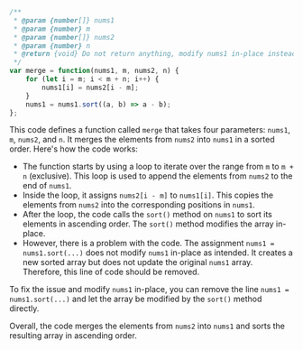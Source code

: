 ```javascript
/**
 * @param {number[]} nums1
 * @param {number} m
 * @param {number[]} nums2
 * @param {number} n
 * @return {void} Do not return anything, modify nums1 in-place instead.
 */
var merge = function(nums1, m, nums2, n) {
    for (let i = m; i < m + n; i++) {
        nums1[i] = nums2[i - m];
    }
    nums1 = nums1.sort((a, b) => a - b);
};
```

This code defines a function called `merge` that takes four parameters: `nums1`, `m`, `nums2`, and `n`. It merges the elements from `nums2` into `nums1` in a sorted order. Here's how the code works:

- The function starts by using a loop to iterate over the range from `m` to `m + n` (exclusive). This loop is used to append the elements from `nums2` to the end of `nums1`.
- Inside the loop, it assigns `nums2[i - m]` to `nums1[i]`. This copies the elements from `nums2` into the corresponding positions in `nums1`.
- After the loop, the code calls the `sort()` method on `nums1` to sort its elements in ascending order. The `sort()` method modifies the array in-place.
- However, there is a problem with the code. The assignment `nums1 = nums1.sort(...)` does not modify `nums1` in-place as intended. It creates a new sorted array but does not update the original `nums1` array. Therefore, this line of code should be removed.

To fix the issue and modify `nums1` in-place, you can remove the line `nums1 = nums1.sort(...)` and let the array be modified by the `sort()` method directly.

Overall, the code merges the elements from `nums2` into `nums1` and sorts the resulting array in ascending order.
